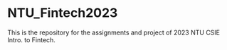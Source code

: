 # NTU_Fintech2023
This is the repository for the assignments and project of 2023 NTU CSIE Intro. to Fintech. 
